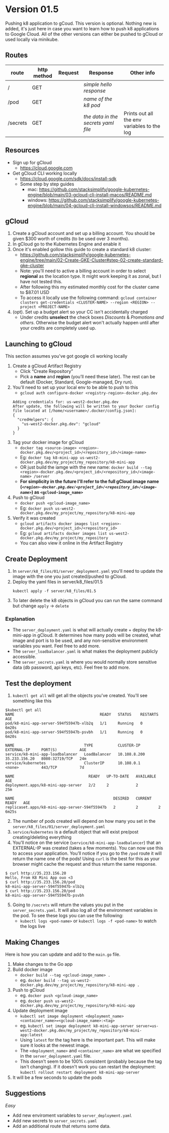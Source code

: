 # Version 01.5

Pushing k8 application to gCoud. This version is optional. Nothing new is added, it's just here in case you want to learn how to push k8 applications to Google Cloud. All of the other versions can either be pushed to gCloud or used locally via minikube.

## Routes

| route    | http method | Request | Response                            | Other info                                  |
| -------- | ----------- | ------- | ----------------------------------- | ------------------------------------------- |
| /        | GET         |         | _simple hello response_             |                                             |
| /pod     | GET         |         | _name of the k8 pod_                |                                             |
| /secrets | GET         |         | _the data in the secrets yaml file_ | Prints out all the env variables to the log |

## Resources

- Sign up for gCloud
  - https://cloud.google.com
- Get gCloud CLI working locally
  - https://cloud.google.com/sdk/docs/install-sdk
  - Some step by step guides
    - mac: https://github.com/stacksimplify/google-kubernetes-engine/blob/main/03-gcloud-cli-install-macos/README.md
    - windows: https://github.com/stacksimplify/google-kubernetes-engine/blob/main/04-gcloud-cli-install-windowsos/README.md

## gCloud

1. Create a gCloud account and set up a billing account. You should be given $300 worth of credits (to be used over 3 months).
2. In gCloud go to the Kubernetes Engine and enable it
3. Once it's enabled gollow this guide to create a standard k8 cluster:
   - https://github.com/stacksimplify/google-kubernetes-engine/tree/main/02-Create-GKE-Cluster#step-02-create-standard-gke-cluster
   - Note: you'll need to active a billing account in order to select **regional** as the location type. It might work keeping it as zonal, but I have not tested this.
   - After following this my estimated monthly cost for the cluster came to $87.01 USD
   - To access it locally use the following command: `gcloud container clusters get-credentials <CLUSTER-NAME> --region <REGION> --project <PROJECT-NAME>`
4. (opt). Set up a budget alert so your CC isn't accidentally charged
   - Under credits **unselect** the check boxes _Discounts_ & _Promotions and others_. Otherwise the budget alert won't actually happen until after your credits are completely used up.

## Launching to gCloud

This section assumes you've got google cli working locally

1. Create a gCloud Artifact Registry
   - Click “Create Repository”
   - Pick a **name** and **region** (you’ll need these later). The rest can be default (Docker, Standard, Google-managed, Dry run).
2. You'll need to set up your local env to be able to push to this
   - `gcloud auth configure-docker <registry-region>-docker.pkg.dev`
   ```
   Adding credentials for: us-west2-docker.pkg.dev
   After update, the following will be written to your Docker config file located at [/home/<username>/.docker/config.json]:
   {
     "credHelpers": {
       "us-west2-docker.pkg.dev": "gcloud"
     }
   }
   ```
3. Tag your docker image for gCloud
   - `docker tag <source-image> <region>-docker.pkg.dev/<project_id>/<repository_id>/<image-name>`
   - Eg: `docker tag k8-mini-app us-west2-docker.pkg.dev/my_project/my_repository/k8-mini-app`
   - OR just build the iamge with the new name: `docker build --tag <region>-docker.pkg.dev/<project_id>/<repository_id>/<image-name> /server`
   - **For simplicity in the future I'll refer to the full gCloud image name (_`<region>-docker.pkg.dev/<project_id>/<repository_id>/<image-name>`_) as `<gcloud-image_name>`**
4. Push to gCloud
   - `docker push <gcloud-image_name>`
   - Eg: `docker push us-west2-docker.pkg.dev/my_project/my_repository/k8-mini-app`
5. Verify it was created
   - `gcloud artifacts docker images list <region>-docker.pkg.dev/<project_id>/<repository_id>`
   - Eg: `gcloud artifacts docker images list us-west2-docker.pkg.dev/my_project/my_repository`
   - You can also view it online in the Artifact Registry

## Create Deployment

1. In `server/k8_files/01/server_deployment.yaml` you'll need to update the image with the one you just created/pushed to gCloud.
2. Deploy the yaml files in server/k8_files/01.5
   ```
   kubectl apply -f server/k8_files/01.5
   ```
3. To later delete the k8 objects in gCloud you can run the same command but change `apply` -> `delete`

### Explanation

- The `server_deployment.yaml` is what will actually create + deploy the k8-mini-app in gCloud. It determines how many pods will be created, what image and port is to be used, and any non-sensitive environment variables you want. Feel free to add more.
- The `server_loadbalancer.yaml` is what makes the deployment publicly accessible.
- The `server_secrets.yaml` is where you would normally store sensitive data (db password, api keys, etc). Feel free to add more.

## Test the deployment

1. `kubectl get all` will get all the objects you've created. You'll see something like this

```
$kubectl get all
NAME                                      READY   STATUS    RESTARTS   AGE
pod/k8-mini-app-server-594f55947b-xlb2q   1/1     Running   0          6m20s
pod/k8-mini-app-server-594f55947b-psvbh   1/1     Running   0          6m20s

NAME                               TYPE           CLUSTER-IP     EXTERNAL-IP     PORT(S)          AGE
service/k8-mini-app-loadbalancer   LoadBalancer   10.108.8.200   35.233.156.20   8080:32719/TCP   24m
service/kubernetes                 ClusterIP      10.108.0.1     <none>          443/TCP          7d

NAME                                 READY   UP-TO-DATE   AVAILABLE   AGE
deployment.apps/k8-mini-app-server   2/2     2            2           25m

NAME                                            DESIRED   CURRENT   READY   AGE
replicaset.apps/k8-mini-app-server-594f55947b   2         2         2       6m25s
```

2. The number of pods created will depend on how many you set in the `server/k8_files/01/server_deployment.yaml`
3. `service/kubernetes` is a default object that will exist pre/post creating/deleting everything
4. You’ll notice on the service (`service/k8-mini-app-loadbalancer`) that an EXTERNAL-IP was created (takes a few moments). You can now use this to access your application. You’ll notice if you go to the `/pod` route it will return the name one of the pods! Using `curl` is the best for this as your browser might cache the request and thus return the same response.

```
$ curl http://35.233.156.20
Hello, From K8 Mini App ouo <3
$ curl http://35.233.156.20/pod
k8-mini-app-server-594f55947b-xlb2q
$ curl http://35.233.156.20/pod
k8-mini-app-server-594f55947b-psvbh
```

5. Going to `/secrets` will return the values you put in the `server_secrets.yaml`. It will also log all of the environment variables in the pod. To see these logs you can use the following:
   - `kubectl logs <pod-name>` or `kubectl logs -f <pod-name>` to watch the logs live

## Making Changes

Here is how you can update and add to the `main.go` file.

1. Make changes to the Go app
2. Build docker image
   - `docker build --tag <gcloud-image_name> .`
   - eg. `docker build --tag us-west2-docker.pkg.dev/my_project/my_repository/k8-mini-app .`
3. Push to gCloud
   - eg. `docker push <gcloud-image_name>`
   - eg. `docker push us-west2-docker.pkg.dev/my_project/my_repository/k8-mini-app`
4. Update deployment image
   - `kubectl set image deployment <deployment_name> <container_name>=<gcloud-image_name>:<tag>`
   - eg. `kubectl set image deployment k8-mini-app-server server=us-west2-docker.pkg.dev/my_project/my_repository/k8-mini-app:latest`
   - Using `latest` for the tag here is the important part. This will make sure it looks at the newest image.
   - The `<deployment_name>` and `<container_name>` are what we specified in the `server_deployment.yaml` file.
   - This doesn't seem to be 100% consistent (probably because the tag isn't changing). If it doesn't work you can restart the deployment: `kubectl rollout restart deployment k8-mini-app-server`
5. It will be a few seconds to update the pods

## Suggestions

_Easy_

- Add new enviroment variables to `server_deployment.yaml`
- Add new secrets to `server_secrets.yaml`
- Add an additional route that returns some data.
